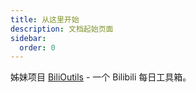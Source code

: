 ```yaml
---
title: 从这里开始
description: 文档起始页面
sidebar:
  order: 0
---
```


姊妹项目 [BiliOutils](https://bo.js.cool/) - 一个 Bilibili 每日工具箱。
